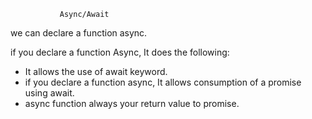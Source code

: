                Async/Await
we can declare a function async.

if you declare a function Async, It does the following:
* It allows the use of await keyword.
* if you declare a function async, It allows consumption of a promise using await.
* async function always your return value to promise.